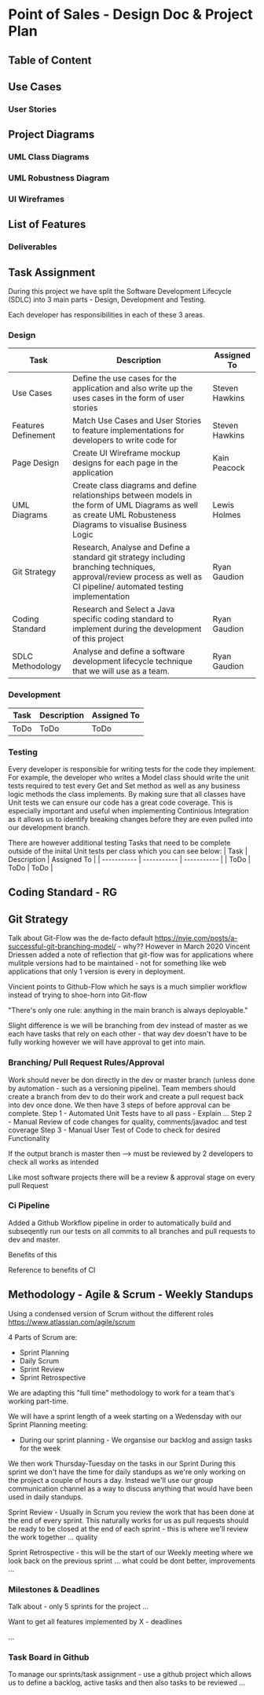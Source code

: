 # Point of Sales - Design Doc & Project Plan


## Table of Content


## Use Cases

### User Stories

## Project Diagrams

### UML Class Diagrams

### UML Robustness Diagram

### UI Wireframes

## List of Features

### Deliverables


## Task Assignment
During this project we have split the Software Development Lifecycle (SDLC) into 3 main parts - Design, Development and Testing.

Each developer has responsibilities in each of these 3 areas.

### Design
| Task      | Description | Assigned To |
| ----------- | ----------- | ----------- |
| Use Cases      | Define the use cases for the application and also write up the uses cases in the form of user stories       | Steven Hawkins      |
| Features Definement   | Match Use Cases and User Stories to feature implementations for developers to write code for        | Steven Hawkins       |
| Page Design   | Create UI Wireframe mockup designs for each page in the application   | Kain Peacock    |
| UML Diagrams  | Create class diagrams and define relationships between models in the form of UML Diagrams as well as create UML Robusteness Diagrams to visualise Business Logic  | Lewis Holmes    |
| Git Strategy  | Research, Analyse and Define a standard git strategy including branching techniques, approval/review process as well as CI pipeline/ automated testing implementation  | Ryan Gaudion    |
| Coding Standard  | Research and Select a Java specific coding standard to implement during the development of this project  | Ryan Gaudion    |
| SDLC Methodology  | Analyse and define a software development lifecycle technique that we will use as a team.  | Ryan Gaudion    |

### Development
| Task        | Description | Assigned To |
| ----------- | ----------- | ----------- |
| ToDo        | ToDo        | ToDo        |

### Testing
Every developer is responsible for writing tests for the code they implement. For example, the developer who writes a Model class should write the unit tests required to test every Get and Set method as well as any business logic methods the class implements. By making sure that all classes have Unit tests we can ensure our code has a great code coverage. This is especially important and useful when implementing Continious Integration as it allows us to identify breaking changes before they are even pulled into our development branch.

There are however additional testing Tasks that need to be complete outside of the iniital Unit tests per class which you can see below:
| Task        | Description | Assigned To |
| ----------- | ----------- | ----------- |
| ToDo        | ToDo        | ToDo        |


## Coding Standard - RG

## Git Strategy

Talk about Git-Flow was the de-facto default https://nvie.com/posts/a-successful-git-branching-model/ - why??
However in March 2020 Vincent Driessen added a note of reflection that git-flow was for applications where mulitple versions had to be maintained - not for something like web applications that only 1 version is every in deployment.

Vincient points to Github-Flow which he says is a much simplier workflow instead of trying to shoe-horn into Git-flow


"There's only one rule: anything in the main branch is always deployable."

Slight difference is we will be branching from dev instead of master as we each have tasks that rely on each other - that way dev doesn't have to be fully working however we will have approval to get into main.

### Branching/ Pull Request Rules/Approval

Work should never be don directly in the dev or master branch (unless done by automation - such as a versioning pipeline).
Team members should create a branch from dev to do their work and create a pull request back into dev once done.
We then have 3 steps of before approval can be complete.
Step 1 - Automated Unit Tests have to all pass - Explain ...
Step 2 - Manual Review of code changes for quality, comments/javadoc and test coverage
Step 3 - Manual User Test of Code to check for desired Functionality

If the output branch is master then --> must be reviewed by 2 developers to check all works as intended 


Like most software projects there will be a review & approval stage on every pull Request


### Ci Pipeline

Added a Github Workflow pipeline in order to automatically build and subseqently run our tests on all commits to all branches and pull requests to dev and master.

Benefits of this

Reference to benefits of CI 

## Methodology - Agile & Scrum - Weekly Standups

Using a condensed version of Scrum without the different roles
https://www.atlassian.com/agile/scrum

4 Parts of Scrum are:
- Sprint Planning
- Daily Scrum
- Sprint Review
- Sprint Retrospective

We are adapting this "full time" methodology to work for a team that's working part-time.

We will have a sprint length of a week starting on a Wedensday with our Sprint Planning meeting:
- During our sprint planning - We organsise our backlog and assign tasks for the week

We then work Thursday-Tuesday on the tasks in our Sprint
During this sprint we don't have the time for daily standups as we're only working on the project a couple of hours a day.
Instead we'll use our group communication channel as a way to discuss anything that would have been used in daily standups.

Sprint Review - Usually in Scrum you review the work that has been done at the end of every sprint. This naturally works for us as pull requests should be ready to be closed at the end of each sprint - this is where we'll review the work together ... quality

Sprint Retrospective - this will be the start of our Weekly meeting where we look back on the previous sprint ... what could be dont better, improvements ...

### Milestones & Deadlines

Talk about - only 5 sprints for the project ...

Want to get all features implemented by X - deadlines 

...

### Task Board in Github

To manage our sprints/task assignment - use a github project which allows us to define a backlog, active tasks and then also tasks to be reviewed ...
